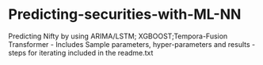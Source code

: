 # Predicting-securities-with-ML-NN
Predicting Nifty by using ARIMA/LSTM; XGBOOST;Tempora-Fusion Transformer - Includes Sample parameters, hyper-parameters and results - steps for iterating included in the readme.txt
